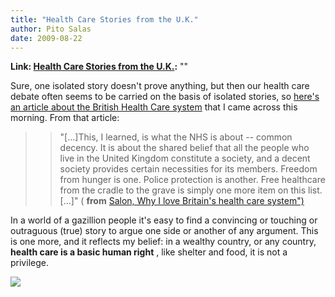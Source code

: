 ```yaml
---
title: "Health Care Stories from the U.K."
author: Pito Salas
date: 2009-08-22
---
```


**Link: [Health Care Stories from the U.K.](None):** ""



Sure, one isolated story doesn't prove anything, but then our health care
debate often seems to be carried on the basis of isolated stories, so [here's
an article about the British Health Care
system](<http://www.salon.com/opinion/feature/2009/08/22/nhs/index.html?source=rss&aim=/opinion/feature>)
that I came across this morning. From that article:

> > "[…]This, I learned, is what the NHS is about -- common decency. It is
> about the shared belief that all the people who live in the United Kingdom
> constitute a society, and a decent society provides certain necessities for
> its members. Freedom from hunger is one. Police protection is another. Free
> healthcare from the cradle to the grave is simply one more item on this
> list.[…]" ( **from** [Salon, Why I love Britain's health care
> system")](<http://www.salon.com/opinion/feature/2009/08/22/nhs/index.html?source=rss&aim=/opinion/feature>)

In a world of a gazillion people it's easy to find a convincing or touching or
outraguous (true) story to argue one side or another of any argument. This is
one more, and it reflects my belief: in a wealthy country, or any country,
**health care is a basic human right** , like shelter and food, it is not a
privilege.

![](https://i0.wp.com/img.zemanta.com/pixy.gif?w=584)


